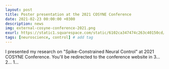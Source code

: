```yaml
---
layout: post
title: Poster presentation at the 2021 COSYNE Conference
date: 2021-02-23 00:00:00 +0300
description: news
img: external-cosyne-conference-2021.png
exurl: https://static1.squarespace.com/static/6102ca347474c263c40150cd/t/610870a432c9d257a80cace4/1627943077187/Cosyne2021_program_book.pdf
tags: [neuroscience, control] # add tag
---
```

I presented my research on "Spike-Constrained Neural Control" at 2021 COSYNE Conference. You'll be redirected to the conference website in 3... 2... 1...